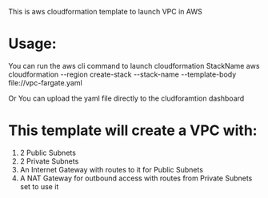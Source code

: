 This is aws cloudformation template to launch VPC in AWS
# Usage:
You can run the aws cli command to launch cloudformation StackName
  aws cloudformation --region <region> create-stack --stack-name <stack name> --template-body file://vpc-fargate.yaml

Or You can upload the yaml file directly to the cludforamtion dashboard

# This template will create a VPC with:
1. 2 Public Subnets
2. 2 Private Subnets
3. An Internet Gateway with routes to it for Public Subnets
4. A NAT Gateway for outbound access with routes from Private Subnets set to use it
